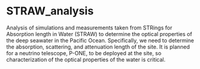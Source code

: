 # STRAW_analysis
Analysis of simulations and measurements taken from STRings for Absorption length in Water (STRAW) to determine the optical properties of the deep seawater in the Pacific Ocean. Specifically, we need to determine the absorption, scattering, and attenuation length of the site.
It is planned for a neutrino telescope, P-ONE, to be deployed at the site, so characterization of the optical properties of the water is critical.
